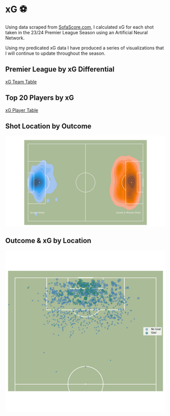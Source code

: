 # xG ⚽️
Using data scraped from [SofaScore.com](https://www.SofaScore.com), I calculated xG for each shot taken in the 23/24 Premier League Season using an Artificial Neural Network. 

Using my predicated xG data I have produced a series of visualizations that I will continue to update throughout the season.

## Premier League by xG Differential
[xG Team Table](assets/xG_table.md)

## Top 20 Players by xG
[xG Player Table](assets/xG_by_player.md)


## Shot Location by Outcome

![](assets/shotmap.png)

## Outcome & xG by Location

![](assets/xg_map.png)
